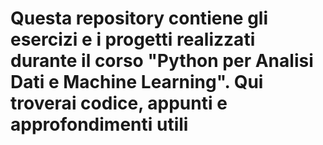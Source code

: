 <h1 CORSO: Python per Analisi Dati e Machine Learning </h1>

Questa repository contiene gli esercizi e i progetti realizzati durante il corso "Python per Analisi Dati e Machine Learning". Qui troverai codice, appunti e approfondimenti utili
